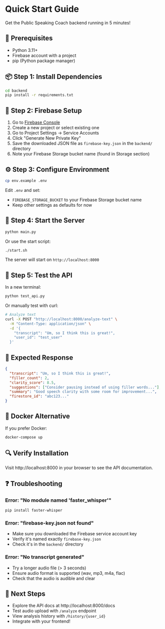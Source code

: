 # Quick Start Guide

Get the Public Speaking Coach backend running in 5 minutes!

## 🚀 Prerequisites

- Python 3.11+
- Firebase account with a project
- pip (Python package manager)

## 📦 Step 1: Install Dependencies

```bash
cd backend
pip install -r requirements.txt
```

## 🔑 Step 2: Firebase Setup

1. Go to [Firebase Console](https://console.firebase.google.com/)
2. Create a new project or select existing one
3. Go to Project Settings → Service Accounts
4. Click "Generate New Private Key"
5. Save the downloaded JSON file as `firebase-key.json` in the `backend/` directory
6. Note your Firebase Storage bucket name (found in Storage section)

## ⚙️ Step 3: Configure Environment

```bash
cp env.example .env
```

Edit `.env` and set:
- `FIREBASE_STORAGE_BUCKET` to your Firebase Storage bucket name
- Keep other settings as defaults for now

## 🎤 Step 4: Start the Server

```bash
python main.py
```

Or use the start script:
```bash
./start.sh
```

The server will start on `http://localhost:8000`

## 🧪 Step 5: Test the API

In a new terminal:

```bash
python test_api.py
```

Or manually test with curl:

```bash
# Analyze text
curl -X POST "http://localhost:8000/analyze-text" \
  -H "Content-Type: application/json" \
  -d '{
    "transcript": "Um, so I think this is great!",
    "user_id": "test_user"
  }'
```

## 📱 Expected Response

```json
{
  "transcript": "Um, so I think this is great!",
  "filler_count": 2,
  "clarity_score": 8.5,
  "suggestions": ["Consider pausing instead of using filler words..."],
  "summary": "Good speech clarity with some room for improvement...",
  "firestore_id": "abc123..."
}
```

## 🐳 Docker Alternative

If you prefer Docker:

```bash
docker-compose up
```

## 🔍 Verify Installation

Visit http://localhost:8000 in your browser to see the API documentation.

## ❓ Troubleshooting

### Error: "No module named 'faster_whisper'"
```bash
pip install faster-whisper
```

### Error: "firebase-key.json not found"
- Make sure you downloaded the Firebase service account key
- Verify it's named exactly `firebase-key.json`
- Check it's in the `backend/` directory

### Error: "No transcript generated"
- Try a longer audio file (> 3 seconds)
- Ensure audio format is supported (wav, mp3, m4a, flac)
- Check that the audio is audible and clear

## 🎯 Next Steps

- Explore the API docs at http://localhost:8000/docs
- Test audio upload with `/analyze` endpoint
- View analysis history with `/history/{user_id}`
- Integrate with your frontend!

